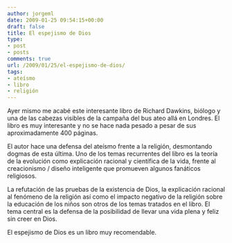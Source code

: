 ```yaml
---
author: jorgeml
date: 2009-01-25 09:54:15+00:00
draft: false
title: El espejismo de Dios
type: 
- post
- posts
comments: true
url: /2009/01/25/el-espejismo-de-dios/
tags:
- ateísmo
- libro
- religión
---
```


Ayer mismo me acabé este interesante libro de Richard Dawkins, biólogo y una de las cabezas visibles de la campaña del bus ateo allá en Londres. El libro es muy interesante y no se hace nada pesado a pesar de sus aproximadamente 400 páginas.

El autor hace una defensa del ateísmo frente a la religión, desmontando dogmas de esta última. Uno de los temas recurrentes del libro es la teoría de la evolución como explicación racional y científica de la vida, frente al creacionismo / diseño inteligente que promueven algunos fanáticos religiosos.

La refutación de las pruebas de la existencia de Dios, la explicación racional al fenómeno de la religión así como el impacto negativo de la religión sobre la educación de los niños son otros de los temas tratados en el libro. El tema central es la defensa de la posibilidad de llevar una vida plena y feliz sin creer en Dios.

El espejismo de Dios es un libro muy recomendable.
